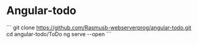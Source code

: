 # Angular-todo
´´´
git clone https://github.com/Rasmusb-webserverprog/angular-todo.git
cd angular-todo/ToDo
ng serve --open
´´´
